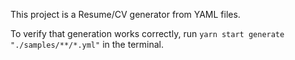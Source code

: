 This project is a Resume/CV generator from YAML files.

To verify that generation works correctly, run `yarn start generate "./samples/**/*.yml"` in the terminal.